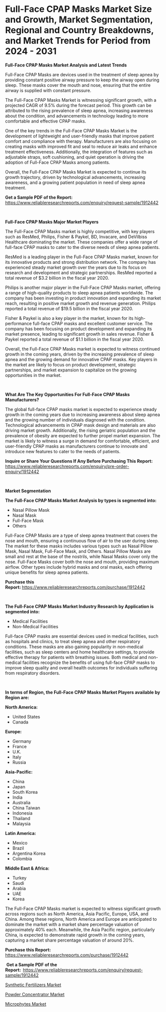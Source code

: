 <p><h1>Full-Face CPAP Masks Market Size and Growth, Market Segmentation, Regional and Country Breakdowns, and Market Trends for Period from 2024 -  2031</h1></p><p><strong>Full-Face CPAP Masks Market Analysis and Latest Trends</strong></p>
<p><p>Full-Face CPAP Masks are devices used in the treatment of sleep apnea by providing constant positive airway pressure to keep the airway open during sleep. These masks cover the mouth and nose, ensuring that the entire airway is supplied with constant pressure.</p><p>The Full-Face CPAP Masks Market is witnessing significant growth, with a projected CAGR of 9.5% during the forecast period. This growth can be attributed to the rising prevalence of sleep apnea, increasing awareness about the condition, and advancements in technology leading to more comfortable and effective CPAP masks. </p><p>One of the key trends in the Full-Face CPAP Masks Market is the development of lightweight and user-friendly masks that improve patient comfort and compliance with therapy. Manufacturers are also focusing on creating masks with improved fit and seal to reduce air leaks and enhance treatment effectiveness. Additionally, the integration of features such as adjustable straps, soft cushioning, and quiet operation is driving the adoption of Full-Face CPAP Masks among patients. </p><p>Overall, the Full-Face CPAP Masks Market is expected to continue its growth trajectory, driven by technological advancements, increasing awareness, and a growing patient population in need of sleep apnea treatment.</p></p>
<p><strong>Get a Sample PDF of the Report:&nbsp;</strong> <a href="https://www.reliableresearchreports.com/enquiry/request-sample/1912442">https://www.reliableresearchreports.com/enquiry/request-sample/1912442</a></p>
<p>&nbsp;</p>
<p><strong>Full-Face CPAP Masks Major Market Players</strong></p>
<p><p>The Full-Face CPAP Masks market is highly competitive, with key players such as ResMed, Philips, Fisher & Paykel, BD, Invacare, and DeVilbiss Healthcare dominating the market. These companies offer a wide range of full-face CPAP masks to cater to the diverse needs of sleep apnea patients.</p><p>ResMed is a leading player in the Full-Face CPAP Masks market, known for its innovative products and strong distribution network. The company has experienced steady market growth over the years due to its focus on research and development and strategic partnerships. ResMed reported a total revenue of $3.2 billion in the fiscal year 2020.</p><p>Philips is another major player in the Full-Face CPAP Masks market, offering a range of high-quality products to sleep apnea patients worldwide. The company has been investing in product innovation and expanding its market reach, resulting in positive market growth and revenue generation. Philips reported a total revenue of $19.5 billion in the fiscal year 2020.</p><p>Fisher & Paykel is also a key player in the market, known for its high-performance full-face CPAP masks and excellent customer service. The company has been focusing on product development and expanding its market presence, leading to significant growth in sales revenue. Fisher & Paykel reported a total revenue of $1.1 billion in the fiscal year 2020.</p><p>Overall, the Full-Face CPAP Masks market is expected to witness continued growth in the coming years, driven by the increasing prevalence of sleep apnea and the growing demand for innovative CPAP masks. Key players in the market are likely to focus on product development, strategic partnerships, and market expansion to capitalize on the growing opportunities in the market.</p></p>
<p>&nbsp;</p>
<p><strong>What Are The Key Opportunities For Full-Face CPAP Masks Manufacturers?</strong></p>
<p><p>The global full-face CPAP masks market is expected to experience steady growth in the coming years due to increasing awareness about sleep apnea and the growing number of individuals diagnosed with the condition. Technological advancements in CPAP mask design and materials are also driving market growth. Additionally, the rising geriatric population and the prevalence of obesity are expected to further propel market expansion. The market is likely to witness a surge in demand for comfortable, efficient, and user-friendly CPAP masks as manufacturers continue to innovate and introduce new features to cater to the needs of patients.</p></p>
<p><strong>Inquire or Share Your Questions If Any Before Purchasing This Report:</strong> <a href="https://www.reliableresearchreports.com/enquiry/pre-order-enquiry/1912442">https://www.reliableresearchreports.com/enquiry/pre-order-enquiry/1912442</a></p>
<p>&nbsp;</p>
<p><strong>Market Segmentation</strong></p>
<p><strong>The Full-Face CPAP Masks Market Analysis by types is segmented into:</strong></p>
<p><ul><li>Nasal Pillow Mask</li><li>Nasal Mask</li><li>Full-Face Mask</li><li>Others</li></ul></p>
<p><p>Full-Face CPAP Masks are a type of sleep apnea treatment that covers the nose and mouth, ensuring a continuous flow of air to the user during sleep. The market for these masks includes various types such as Nasal Pillow Mask, Nasal Mask, Full-Face Mask, and Others. Nasal Pillow Masks are small and rest at the base of the nostrils, while Nasal Masks cover only the nose. Full-Face Masks cover both the nose and mouth, providing maximum airflow. Other types include hybrid masks and oral masks, each offering unique benefits for sleep apnea patients.</p></p>
<p><strong>Purchase this Report:&nbsp;</strong><a href="https://www.reliableresearchreports.com/purchase/1912442">https://www.reliableresearchreports.com/purchase/1912442</a></p>
<p>&nbsp;</p>
<p><strong>The Full-Face CPAP Masks Market Industry Research by Application is segmented into:</strong></p>
<p><ul><li>Medical Facilities</li><li>Non-Medical Facilities</li></ul></p>
<p><p>Full-face CPAP masks are essential devices used in medical facilities, such as hospitals and clinics, to treat sleep apnea and other respiratory conditions. These masks are also gaining popularity in non-medical facilities, such as sleep centers and home healthcare settings, to provide effective therapy for patients with breathing issues. Both medical and non-medical facilities recognize the benefits of using full-face CPAP masks to improve sleep quality and overall health outcomes for individuals suffering from respiratory disorders.</p></p>
<p>&nbsp;</p>
<p><strong>In terms of Region, the Full-Face CPAP Masks Market Players available by Region are:</strong></p>
<p>
    <p> <strong> North America: </strong>
        <ul>
            <li>United States</li>
            <li>Canada</li>
        </ul>
        </p> 
    <p> <strong> Europe: </strong>
        <ul>
            <li>Germany</li>
            <li>France</li>
            <li>U.K.</li>
            <li>Italy</li>
            <li>Russia</li>
        </ul>
        </p> 
    <p> <strong> Asia-Pacific: </strong>
        <ul>
            <li>China</li>
            <li>Japan</li>
            <li>South Korea</li>
            <li>India</li>
            <li>Australia</li>
            <li>China Taiwan</li>
            <li>Indonesia</li>
            <li>Thailand</li>
            <li>Malaysia</li>
        </ul>
        </p> 
    <p> <strong> Latin America: </strong>
        <ul>
            <li>Mexico</li>
            <li>Brazil</li>
            <li>Argentina Korea</li>
            <li>Colombia</li>
        </ul>
        </p> 
    <p> <strong> Middle East & Africa: </strong>
        <ul>
            <li>Turkey</li>
            <li>Saudi</li>
            <li>Arabia</li>
            <li>UAE</li>
            <li>Korea</li>
        </ul>
    </p>
    </p>
<p><p>The Full-Face CPAP Masks market is expected to witness significant growth across regions such as North America, Asia Pacific, Europe, USA, and China. Among these regions, North America and Europe are anticipated to dominate the market with a market share percentage valuation of approximately 40% each. Meanwhile, the Asia Pacific region, particularly China, is expected to demonstrate rapid growth in the coming years, capturing a market share percentage valuation of around 20%.</p></p>
<p><strong>Purchase this Report: </strong><a href="https://www.reliableresearchreports.com/purchase/1912442">https://www.reliableresearchreports.com/purchase/1912442</a></p>
<p>&nbsp;<strong>Get a Sample PDF of the Report:&nbsp;&nbsp;</strong><a href="https://www.reliableresearchreports.com/enquiry/request-sample/1912442">https://www.reliableresearchreports.com/enquiry/request-sample/1912442</a></p>
<p><strong></strong></p>
<p><p><a href="https://issuu.com/reportprime-2/docs/synthetic-fertilizers-market-size-2030.pptx">Synthetic Fertilizers Market</a></p><p><a href="https://view.publitas.com/reportprime-1/powder-concentrator-market-size-growing-and-forecasted-for-period-from-2024-2031-and-provides-complete-market-analysis-of-this-market/">Powder Concentrator Market</a></p><p><a href="https://issuu.com/reportprime-2/docs/microphytes-market-size-2030.pptx">Microphytes Market</a></p></p>